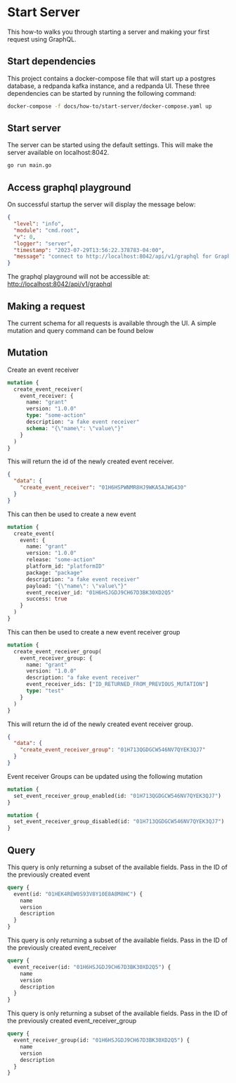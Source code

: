 # Start Server

This how-to walks you through starting a server and making your first request
using GraphQL.

## Start dependencies

This project contains a docker-compose file that will start up a postgres
database, a redpanda kafka instance, and a redpanda UI. These three dependencies
can be started by running the following command:

```bash
docker-compose -f docs/how-to/start-server/docker-compose.yaml up
```

## Start server

The server can be started using the default settings. This will make the server
available on localhost:8042.

```bash
go run main.go
```

## Access graphql playground

On successful startup the server will display the message below:

```json
{
  "level": "info",
  "module": "cmd.root",
  "v": 0,
  "logger": "server",
  "timestamp": "2023-07-29T13:56:22.378783-04:00",
  "message": "connect to http://localhost:8042/api/v1/graphql for GraphQL playground"
}
```

The graphql playground will not be accessible at:
<http://localhost:8042/api/v1/graphql>

## Making a request

The current schema for all requests is available through the UI. A simple
mutation and query command can be found below

## Mutation

Create an event receiver

```graphql
mutation {
  create_event_receiver(
    event_receiver: {
      name: "grant"
      version: "1.0.0"
      type: "some-action"
      description: "a fake event receiver"
      schema: "{\"name\": \"value\"}"
    }
  )
}
```

This will return the id of the newly created event receiver.

```json
{
  "data": {
    "create_event_receiver": "01H6HSPWNMR8HJ9WKA5AJWG430"
  }
}
```

This can then be used to create a new event

```graphql
mutation {
  create_event(
    event: {
      name: "grant"
      version: "1.0.0"
      release: "some-action"
      platform_id: "platformID"
      package: "package"
      description: "a fake event receiver"
      payload: "{\"name\": \"value\"}"
      event_receiver_id: "01H6HSJGDJ9CH67D3BK30XD2Q5"
      success: true
    }
  )
}
```

This can then be used to create a new event receiver group

```graphql
mutation {
  create_event_receiver_group(
    event_receiver_group: {
      name: "grant"
      version: "1.0.0"
      description: "a fake event receiver"
      event_receiver_ids: ["ID_RETURNED_FROM_PREVIOUS_MUTATION"]
      type: "test"
    }
  )
}
```

This will return the id of the newly created event receiver group.

```json
{
  "data": {
    "create_event_receiver_group": "01H713QGDGCW546NV7QYEK3QJ7"
  }
}
```

Event receiver Groups can be updated using the following mutation

```graphql
mutation {
  set_event_receiver_group_enabled(id: "01H713QGDGCW546NV7QYEK3QJ7")
}
```

```graphql
mutation {
  set_event_receiver_group_disabled(id: "01H713QGDGCW546NV7QYEK3QJ7")
}
```

## Query

This query is only returning a subset of the available fields. Pass in the ID of
the previously created event

```graphql
query {
  event(id: "01HEK4REW0S93V8Y10E8A8M8HC") {
    name
    version
    description
  }
}
```

This query is only returning a subset of the available fields. Pass in the ID of
the previously created event_receiver

```graphql
query {
  event_receiver(id: "01H6HSJGDJ9CH67D3BK30XD2Q5") {
    name
    version
    description
  }
}
```

This query is only returning a subset of the available fields. Pass in the ID of
the previously created event_receiver_group

```graphql
query {
  event_receiver_group(id: "01H6HSJGDJ9CH67D3BK30XD2Q5") {
    name
    version
    description
  }
}
```
